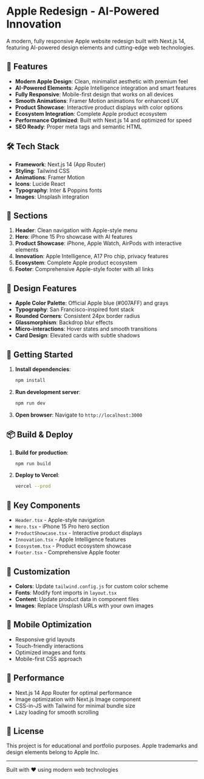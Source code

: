 # Apple Redesign - AI-Powered Innovation

A modern, fully responsive Apple website redesign built with Next.js 14, featuring AI-powered design elements and cutting-edge web technologies.

## 🚀 Features

- **Modern Apple Design**: Clean, minimalist aesthetic with premium feel
- **AI-Powered Elements**: Apple Intelligence integration and smart features
- **Fully Responsive**: Mobile-first design that works on all devices
- **Smooth Animations**: Framer Motion animations for enhanced UX
- **Product Showcase**: Interactive product displays with color options
- **Ecosystem Integration**: Complete Apple product ecosystem
- **Performance Optimized**: Built with Next.js 14 and optimized for speed
- **SEO Ready**: Proper meta tags and semantic HTML

## 🛠 Tech Stack

- **Framework**: Next.js 14 (App Router)
- **Styling**: Tailwind CSS
- **Animations**: Framer Motion
- **Icons**: Lucide React
- **Typography**: Inter & Poppins fonts
- **Images**: Unsplash integration

## 📱 Sections

1. **Header**: Clean navigation with Apple-style menu
2. **Hero**: iPhone 15 Pro showcase with AI features
3. **Product Showcase**: iPhone, Apple Watch, AirPods with interactive elements
4. **Innovation**: Apple Intelligence, A17 Pro chip, privacy features
5. **Ecosystem**: Complete Apple product ecosystem
6. **Footer**: Comprehensive Apple-style footer with all links

## 🎨 Design Features

- **Apple Color Palette**: Official Apple blue (#007AFF) and grays
- **Typography**: San Francisco-inspired font stack
- **Rounded Corners**: Consistent 24px border radius
- **Glassmorphism**: Backdrop blur effects
- **Micro-interactions**: Hover states and smooth transitions
- **Card Design**: Elevated cards with subtle shadows

## 🚀 Getting Started

1. **Install dependencies**:
   ```bash
   npm install
   ```

2. **Run development server**:
   ```bash
   npm run dev
   ```

3. **Open browser**:
   Navigate to `http://localhost:3000`

## 📦 Build & Deploy

1. **Build for production**:
   ```bash
   npm run build
   ```

2. **Deploy to Vercel**:
   ```bash
   vercel --prod
   ```

## 🎯 Key Components

- `Header.tsx` - Apple-style navigation
- `Hero.tsx` - iPhone 15 Pro hero section
- `ProductShowcase.tsx` - Interactive product displays
- `Innovation.tsx` - Apple Intelligence features
- `Ecosystem.tsx` - Product ecosystem showcase
- `Footer.tsx` - Comprehensive Apple footer

## 🔧 Customization

- **Colors**: Update `tailwind.config.js` for custom color scheme
- **Fonts**: Modify font imports in `layout.tsx`
- **Content**: Update product data in component files
- **Images**: Replace Unsplash URLs with your own images

## 📱 Mobile Optimization

- Responsive grid layouts
- Touch-friendly interactions
- Optimized images and fonts
- Mobile-first CSS approach

## 🌟 Performance

- Next.js 14 App Router for optimal performance
- Image optimization with Next.js Image component
- CSS-in-JS with Tailwind for minimal bundle size
- Lazy loading for smooth scrolling

## 📄 License

This project is for educational and portfolio purposes. Apple trademarks and design elements belong to Apple Inc.

---

Built with ❤️ using modern web technologies